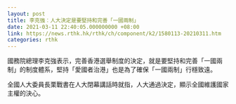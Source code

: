 ```yaml
---
layout: post
title: 李克強︰人大決定是要堅持和完善「一國兩制」
date: 2021-03-11 22:40:05.000000000 +08:00
link: https://news.rthk.hk/rthk/ch/component/k2/1580113-20210311.htm
categories: rthk
---
```


國務院總理李克強表示，完善香港選舉制度的決定，就是要堅持和完善「一國兩制」的制度體系，堅持「愛國者治港」也是為了確保「一國兩制」行穩致遠。

全國人大委員長栗戰書在人大閉幕講話時就指，人大通過決定，顯示全國維護國家主權的決心。
